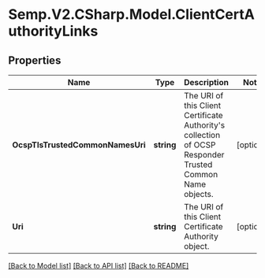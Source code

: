 # Semp.V2.CSharp.Model.ClientCertAuthorityLinks
## Properties

Name | Type | Description | Notes
------------ | ------------- | ------------- | -------------
**OcspTlsTrustedCommonNamesUri** | **string** | The URI of this Client Certificate Authority&#x27;s collection of OCSP Responder Trusted Common Name objects. | [optional] 
**Uri** | **string** | The URI of this Client Certificate Authority object. | [optional] 

[[Back to Model list]](../README.md#documentation-for-models) [[Back to API list]](../README.md#documentation-for-api-endpoints) [[Back to README]](../README.md)

